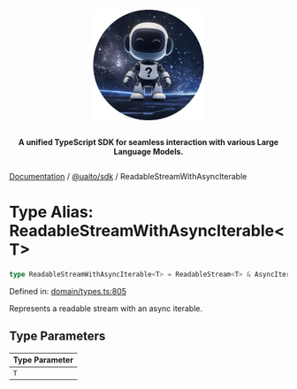 <div style="display:flex; flex-direction:column; align-items:center;">
<p align="center">
  <img src="../UAITO.png" alt="UAITO Logo" width="200"/>
</p>

<p align="center">
  <strong>A unified TypeScript SDK for seamless interaction with various Large Language Models.</strong>
</p>
</div>

[Documentation](README.md) / [@uaito/sdk](@uaito.sdk.md) / ReadableStreamWithAsyncIterable

# Type Alias: ReadableStreamWithAsyncIterable\<T\>

```ts
type ReadableStreamWithAsyncIterable<T> = ReadableStream<T> & AsyncIterable<T>;
```

Defined in: [domain/types.ts:805](https://github.com/elribonazo/uaito/blob/f7cb352fea9d23c9e96ddab16e6a9d7a49becc32/packages/sdk/src/domain/types.ts#L805)

Represents a readable stream with an async iterable.

## Type Parameters

| Type Parameter |
| ------ |
| `T` |
